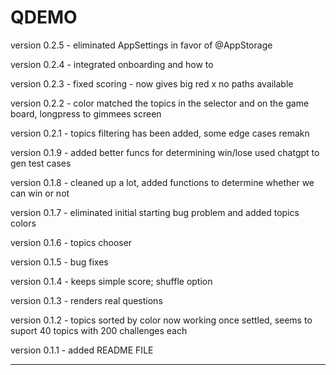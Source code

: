 # QDEMO

version 0.2.5 - eliminated AppSettings in favor of @AppStorage

version 0.2.4 - integrated onboarding and how to 

version 0.2.3 - fixed scoring - now gives big red x no paths available

version 0.2.2 - color matched the topics in the selector and on the game board, longpress to gimmees screen

version 0.2.1 - topics filtering has been added, some edge cases remakn 

version 0.1.9 - added better funcs for determining win/lose used chatgpt to gen test cases

version 0.1.8 - cleaned up a lot, added functions to determine whether we can win or not

version 0.1.7 - eliminated initial starting bug problem and added topics colors

version 0.1.6 - topics chooser

version 0.1.5 - bug fixes

version 0.1.4 - keeps simple score; shuffle option 

version 0.1.3 - renders real questions 

version 0.1.2 - topics sorted by color now working 
                once settled, seems to suport 40 topics with 200 challenges each
                
version 0.1.1 - added README FILE

--------



